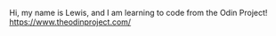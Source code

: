 Hi, my name is Lewis, and I am learning to code from the Odin Project! 
https://www.theodinproject.com/
